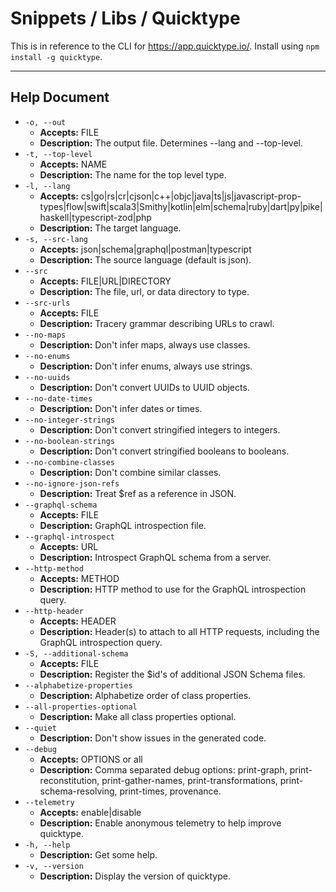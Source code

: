 # Snippets / Libs / Quicktype

This is in reference to the CLI for https://app.quicktype.io/. Install using `npm install -g quicktype`.

---

## Help Document

- `-o, --out`
    - **Accepts:** FILE
    - **Description:** The output file. Determines --lang and --top-level.
- `-t, --top-level`
    - **Accepts:** NAME
    - **Description:** The name for the top level type.
- `-l, --lang`
    - **Accepts:** cs|go|rs|cr|cjson|c++|objc|java|ts|js|javascript-prop-types|flow|swift|scala3|Smithy|kotlin|elm|schema|ruby|dart|py|pike|haskell|typescript-zod|php
    - **Description:** The target language.
- `-s, --src-lang`
    - **Accepts:** json|schema|graphql|postman|typescript
    - **Description:** The source language (default is json).
- `--src`
    - **Accepts:** FILE|URL|DIRECTORY
    - **Description:** The file, url, or data directory to type.
- `--src-urls`
    - **Accepts:** FILE
    - **Description:** Tracery grammar describing URLs to crawl.
- `--no-maps`
    - **Description:** Don't infer maps, always use classes.
- `--no-enums`
    - **Description:** Don't infer enums, always use strings.
- `--no-uuids`
    - **Description:** Don't convert UUIDs to UUID objects.
- `--no-date-times`
    - **Description:** Don't infer dates or times.
- `--no-integer-strings`
    - **Description:** Don't convert stringified integers to integers.
- `--no-boolean-strings`
    - **Description:** Don't convert stringified booleans to booleans.
- `--no-combine-classes`
    - **Description:** Don't combine similar classes.
- `--no-ignore-json-refs`
    - **Description:** Treat $ref as a reference in JSON.
- `--graphql-schema`
    - **Accepts:** FILE
    - **Description:** GraphQL introspection file.
- `--graphql-introspect`
    - **Accepts:** URL
    - **Description:** Introspect GraphQL schema from a server.
- `--http-method`
    - **Accepts:** METHOD
    - **Description:** HTTP method to use for the GraphQL introspection query.
- `--http-header`
    - **Accepts:** HEADER
    - **Description:** Header(s) to attach to all HTTP requests, including the GraphQL introspection query.
- `-S, --additional-schema`
    - **Accepts:** FILE
    - **Description:** Register the $id's of additional JSON Schema files.
- `--alphabetize-properties`
    - **Description:** Alphabetize order of class properties.
- `--all-properties-optional`
    - **Description:** Make all class properties optional.
- `--quiet`
    - **Description:** Don't show issues in the generated code.
- `--debug`
    - **Accepts:** OPTIONS or all
    - **Description:** Comma separated debug options: print-graph, print-reconstitution, print-gather-names, print-transformations, print-schema-resolving, print-times, provenance.
- `--telemetry`
    - **Accepts:** enable|disable
    - **Description:** Enable anonymous telemetry to help improve quicktype.
- `-h, --help`
    - **Description:** Get some help.
- `-v, --version`
    - **Description:** Display the version of quicktype.
